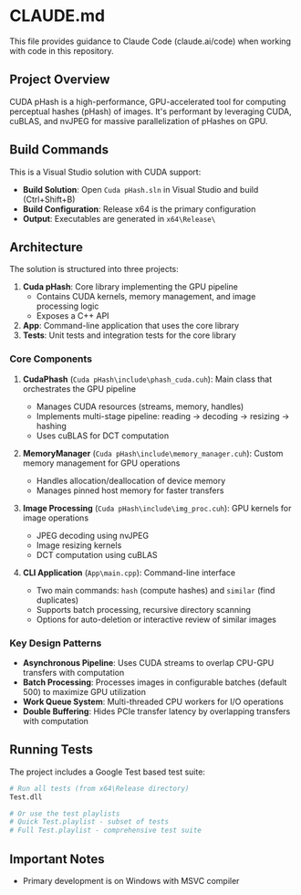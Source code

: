 # CLAUDE.md

This file provides guidance to Claude Code (claude.ai/code) when working with code in this repository.

## Project Overview

CUDA pHash is a high-performance, GPU-accelerated tool for computing perceptual hashes (pHash) of images. It's performant by leveraging CUDA, cuBLAS, and nvJPEG for massive parallelization of pHashes on GPU.

## Build Commands

This is a Visual Studio solution with CUDA support:

- **Build Solution**: Open `Cuda pHash.sln` in Visual Studio and build (Ctrl+Shift+B)
- **Build Configuration**: Release x64 is the primary configuration
- **Output**: Executables are generated in `x64\Release\`

## Architecture

The solution is structured into three projects:
1. **Cuda pHash**: Core library implementing the GPU pipeline
   - Contains CUDA kernels, memory management, and image processing logic
   - Exposes a C++ API
2. **App**: Command-line application that uses the core library
3. **Tests**: Unit tests and integration tests for the core library

### Core Components

1. **CudaPhash** (`Cuda pHash\include\phash_cuda.cuh`): Main class that orchestrates the GPU pipeline
   - Manages CUDA resources (streams, memory, handles)
   - Implements multi-stage pipeline: reading → decoding → resizing → hashing
   - Uses cuBLAS for DCT computation

2. **MemoryManager** (`Cuda pHash\include\memory_manager.cuh`): Custom memory management for GPU operations
   - Handles allocation/deallocation of device memory
   - Manages pinned host memory for faster transfers

3. **Image Processing** (`Cuda pHash\include\img_proc.cuh`): GPU kernels for image operations
   - JPEG decoding using nvJPEG
   - Image resizing kernels
   - DCT computation using cuBLAS

4. **CLI Application** (`App\main.cpp`): Command-line interface
   - Two main commands: `hash` (compute hashes) and `similar` (find duplicates)
   - Supports batch processing, recursive directory scanning
   - Options for auto-deletion or interactive review of similar images

### Key Design Patterns

- **Asynchronous Pipeline**: Uses CUDA streams to overlap CPU-GPU transfers with computation
- **Batch Processing**: Processes images in configurable batches (default 500) to maximize GPU utilization
- **Work Queue System**: Multi-threaded CPU workers for I/O operations
- **Double Buffering**: Hides PCIe transfer latency by overlapping transfers with computation

## Running Tests

The project includes a Google Test based test suite:

```bash
# Run all tests (from x64\Release directory)
Test.dll

# Or use the test playlists
# Quick Test.playlist - subset of tests
# Full Test.playlist - comprehensive test suite
```

## Important Notes

- Primary development is on Windows with MSVC compiler